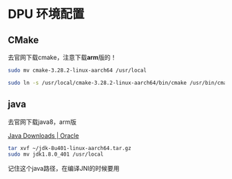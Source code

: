 # DPU 环境配置

## CMake

去官网下载cmake，注意下载**arm**版的！

```bash
sudo mv cmake-3.28.2-linux-aarch64 /usr/local

sudo ln -s /usr/local/cmake-3.28.2-linux-aarch64/bin/cmake /usr/bin/cmake
```





## java

去官网下载java8，arm版

[Java Downloads | Oracle](https://www.oracle.com/java/technologies/downloads/#java8)

```bash
tar xvf ~/jdk-8u401-linux-aarch64.tar.gz
sudo mv jdk1.8.0_401 /usr/local
```

记住这个java路径，在编译JNI的时候要用
